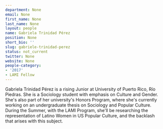 ```yaml
---
department: None
email: None
first_name: None
last_name: None
layout: people
name: Gabriela Trinidad Pérez
position: None
short_bio: ''
slug: gabriele-trinidad-perez
status: not_current
twitter: None
website: None
people-category:
- '2017'
- LAMI Fellow
---
```


Gabriela Trinidad Pérez is a rising Junior at University of Puerto Rico, Río Piedras. She is a Sociology student with emphasis on Culture and Gender. She's also part of her university's Honors Program, where she's currently working on an undergraduate thesis on Sociology and Popular Culture. During the Summer, with the LAMI Program, she'll be researching the representation of Latino Women in US Popular Culture, and the backlash that arises with this subject.
